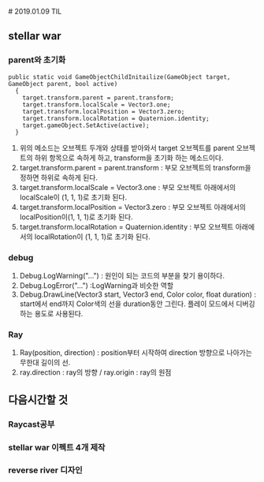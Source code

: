 ﻿﻿# 2019.01.09 TIL## stellar war### parent와 초기화```public static void GameObjectChildInitailize(GameObject target, GameObject parent, bool active)  {    target.transform.parent = parent.transform;    target.transform.localScale = Vector3.one;    target.transform.localPosition = Vector3.zero;    target.transform.localRotation = Quaternion.identity;    target.gameObject.SetActive(active);  }```1. 위의 메소드는 오브젝트 두개와 상태를 받아와서 target 오브젝트를 parent 오브젝트의 하위 항목으로 속하게 하고, transform을 초기화 하는 메소드이다.2. target.transform.parent = parent.transform : 부모 오브젝트의 transform을 정하면 하위로 속하게 된다.3. target.transform.localScale = Vector3.one : 부모 오브젝트 아래에서의 localScale이 (1, 1, 1)로 초기화 된다.4. target.transform.localPosition = Vector3.zero : 부모 오브젝트 아래에서의 localPosition이(1, 1, 1)로 초기화 된다.5. target.transform.localRotation = Quaternion.identity : 부모 오브젝트 아래에서의 localRotation이 (1, 1, 1)로 초기화 된다.### debug1. Debug.LogWarning("...") : 원인이 되는 코드의 부분을 찾기 용이하다.2. Debug.LogError("...") :LogWarning과 비슷한 역할3. Debug.DrawLine(Vector3 start, Vector3 end, Color color, float duration) : start에서 end까지 Color색의 선을 duration동안 그린다. 플레이 모드에서 디버깅하는 용도로 사용된다.### Ray1. Ray(position, direction) : position부터 시작하여 direction 방향으로 나아가는 무한대 길이의 선. 2. ray.direction : ray의 방향 / ray.origin : ray의 원점## 다음시간할 것### Raycast공부### stellar war 이펙트 4개 제작###  reverse river 디자인